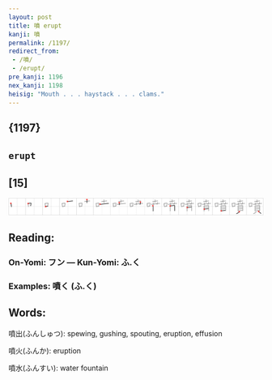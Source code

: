 ```yaml
---
layout: post
title: 噴 erupt
kanji: 噴
permalink: /1197/
redirect_from:
 - /噴/
 - /erupt/
pre_kanji: 1196
nex_kanji: 1198
heisig: "Mouth . . . haystack . . . clams."
---
```


## {1197}

## `erupt`

## [15]

<div class="stroke"><img src="../images/E599B4.png" /></div>

## Reading:

### On-Yomi: フン &mdash; Kun-Yomi: ふ.く

### Examples: 噴く (ふ.く)

## Words:

噴出(ふんしゅつ): spewing, gushing, spouting, eruption, effusion

噴火(ふんか): eruption

噴水(ふんすい): water fountain
